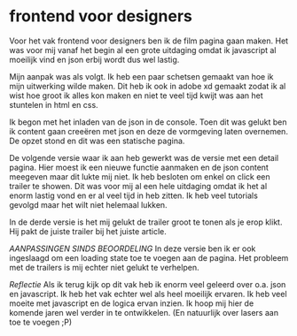 # frontend voor designers

Voor het vak frontend voor designers ben ik de film pagina gaan maken. Het was voor mij vanaf het begin al een grote uitdaging omdat ik javascript al moeilijk vind en json erbij wordt dus wel lastig.

Mijn aanpak was als volgt. Ik heb een paar schetsen gemaakt van hoe ik mijn uitwerking wilde maken. Dit heb ik ook in adobe xd gemaakt zodat ik al wist hoe groot ik alles kon maken en niet te veel tijd kwijt was aan het stuntelen in html en css.

Ik begon met het inladen van de json in de console. Toen dit was gelukt ben ik content gaan creeëren met json en deze de vormgeving laten overnemen. De opzet stond en dit was een statische pagina.

De volgende versie waar ik aan heb gewerkt was de versie met een detail pagina. Hier moest ik een nieuwe functie aanmaken en de json content meegeven maar dit lukte mij niet. Ik heb besloten om enkel on click een trailer te showen. Dit was voor mij al een hele uitdaging omdat ik het al enorm lastig vond en er al veel tijd in heb  zitten. Ik heb veel tutorials gevolgd maar het wilt niet helemaal lukken.

In de derde versie is het mij gelukt de trailer groot te tonen als je erop klikt. Hij pakt de juiste trailer bij het juiste article.


*AANPASSINGEN SINDS BEOORDELING*
In deze versie ben ik er ook ingeslaagd om een loading state toe te voegen aan de pagina. Het probleem met de trailers is mij echter niet gelukt te verhelpen. 

*Reflectie*
Als ik terug kijk op dit vak heb ik enorm veel geleerd over o.a. json en javascript. Ik heb het vak echter wel als heel moeilijk ervaren. Ik heb veel moeite met javascript en de logica ervan inzien. Ik hoop mij hier de komende jaren wel verder in te ontwikkelen. (En natuurlijk over lasers aan toe te voegen ;P)
